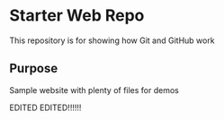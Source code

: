 # Starter Web Repo

This repository is for showing how Git and GitHub work

## Purpose

Sample website with plenty of files for demos



EDITED EDITED!!!!!!